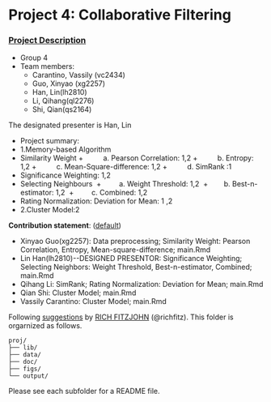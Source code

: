 # Project 4: Collaborative Filtering

### [Project Description](doc/project4_desc.md)

+ Group 4
+ Team members:
	+ Carantino, Vassily (vc2434)
	+ Guo, Xinyao (xg2257)
	+ Han, Lin(lh2810)
	+ Li, Qihang(ql2276)
	+ Shi, Qian(qs2164)
	
The designated presenter is Han, Lin
+ Project summary: 
+ 1.Memory-based Algorithm
+ Similarity Weight
 +          a. Pearson Correlation: 1,2
 +          b. Entropy: 1,2
 +          c. Mean-Square-difference: 1,2
 +          d. SimRank :1
+ Significance Weighting: 1,2
+ Selecting Neighbours
  +         a. Weight Threshold: 1,2
  +        b. Best-n-estimator: 1,2
  +         c. Combined: 1,2
+ Rating Normalization: Deviation for Mean: 1 ,2
+ 2.Cluster Model:2

	
**Contribution statement**: ([default](doc/a_note_on_contributions.md))
+ Xinyao Guo(xg2257): Data preprocessing;  Similarity Weight: Pearson Correlation, Entropy, Mean-square-difference;  main.Rmd
+ Lin Han(lh2810)--DESIGNED PRESENTOR: Significance Weighting;  Selecting Neighbors: Weight Threshold, Best-n-estimator, Combined;  main.Rmd
+ Qihang Li: SimRank;  Rating Normalization: Deviation for Mean;  main.Rmd
+ Qian Shi: Cluster Model;  main.Rmd
+ Vassily Carantino: Cluster Model;  main.Rmd

Following [suggestions](http://nicercode.github.io/blog/2013-04-05-projects/) by [RICH FITZJOHN](http://nicercode.github.io/about/#Team) (@richfitz). This folder is orgarnized as follows.

```
proj/
├── lib/
├── data/
├── doc/
├── figs/
└── output/
```

Please see each subfolder for a README file.
